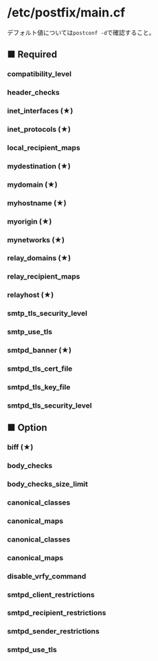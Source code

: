 # /etc/postfix/main.cf
デフォルト値については`postconf -d`で確認すること。  

## ■ Required
### compatibility_level
### header_checks
### inet_interfaces (★)
### inet_protocols (★)
### local_recipient_maps
### mydestination (★)
### mydomain (★)
### myhostname (★)
### myorigin (★)
### mynetworks (★)
### relay_domains (★)
### relay_recipient_maps
### relayhost (★)
### smtp_tls_security_level
### smtp_use_tls
### smtpd_banner (★)
### smtpd_tls_cert_file
### smtpd_tls_key_file
### smtpd_tls_security_level

## ■ Option
### biff (★)
### body_checks
### body_checks_size_limit
### canonical_classes
### canonical_maps
### canonical_classes
### canonical_maps
### disable_vrfy_command
### smtpd_client_restrictions
### smtpd_recipient_restrictions
### smtpd_sender_restrictions
### smtpd_use_tls
